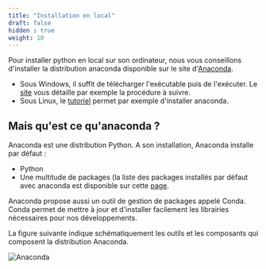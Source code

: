 ```yaml
---
title: "Installation en local"
draft: false
hidden : true
weight: 10
---
```


Pour installer python en local sur son ordinateur, nous vous conseillons d'installer la distribution anaconda disponible sur le site d'[Anaconda](https://www.anaconda.com/distribution/).

* Sous Windows, il suffit de télécharger l'exécutable puis de l'exécuter. Le [site](https://mrmint.fr/installer-environnement-python-machine-learning-anaconda) vous détaille par exemple la procédure à suivre. 
* Sous Linux, le [tutoriel](https://linuxize.com/post/how-to-install-anaconda-on-ubuntu-18-04/) permet par exemple d'installer anaconda.


## Mais qu'est ce qu'anaconda ?

Anaconda est une distribution Python. A son installation, Anaconda installe par défaut :

* Python
* Une multitude de packages (la liste des packages installés par défaut avec anaconda est disponible sur cette [page](http://docs.anaconda.com/anaconda/packages/py3.6_win-64/).

Anaconda propose aussi un outil de gestion de packages appelé Conda. Conda permet de mettre à jour et d'installer facilement les librairies nécessaires pour nos développements.

La figure suivante indique schématiquement les outils et les composants qui composent la distribution Anaconda.

![Anaconda](/images/Anaconda.jpg "Anaconda")




